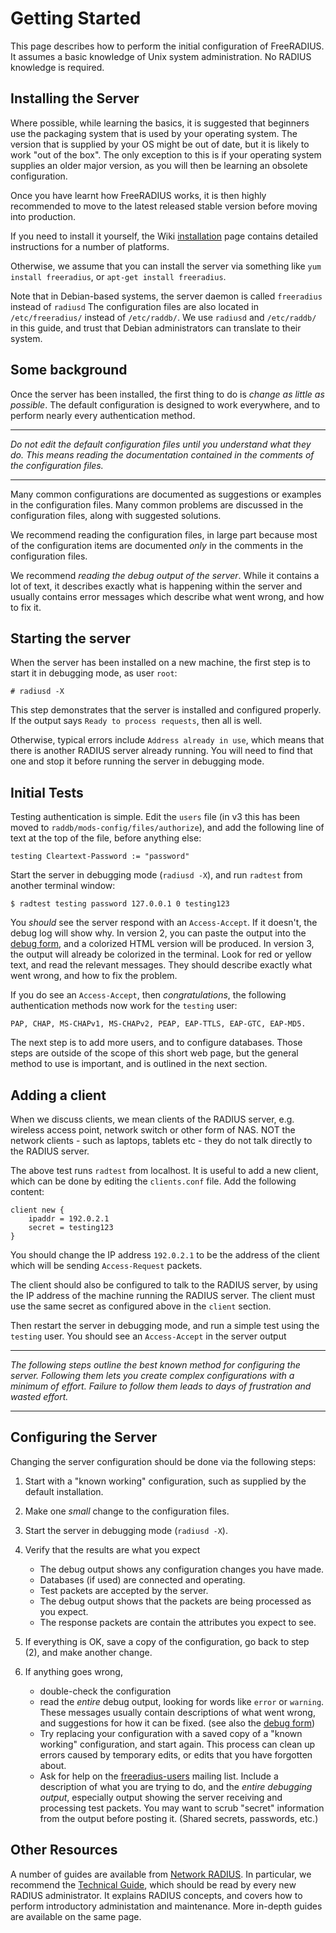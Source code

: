 # Getting Started

This page describes how to perform the initial configuration of
FreeRADIUS. It assumes a basic knowledge of Unix system administration.
No RADIUS knowledge is required.

## Installing the Server

Where possible, while learning the basics, it is suggested that
beginners use the packaging system that is used by your operating
system. The version that is supplied by your OS might be out of
date, but it is likely to work "out of the box". The only
exception to this is if your operating system supplies an older
major version, as you will then be learning an obsolete
configuration.

Once you have learnt how FreeRADIUS works, it is then highly
recommended to move to the latest released stable version before
moving into production.

If you need to install it yourself, the Wiki
[installation](http://wiki.freeradius.org/Installation) page contains
detailed instructions for a number of platforms.

Otherwise, we assume that you can install the server via something like
`yum install freeradius`, or `apt-get install freeradius`.

Note that in Debian-based systems, the server daemon is called
`freeradius` instead of `radiusd` The configuration files are also
located in `/etc/freeradius/` instead of `/etc/raddb/`. We use
`radiusd` and `/etc/raddb/` in this guide, and trust that Debian
administrators can translate to their system.

## Some background

Once the server has been installed, the first thing to do is *change as
little as possible*. The default configuration is designed to work
everywhere, and to perform nearly every authentication method.

------------------------------------------------------------------------

*Do not edit the default configuration files until you understand what
they do. This means reading the documentation contained in the comments
of the configuration files.*

------------------------------------------------------------------------

Many common configurations are documented as suggestions or examples in
the configuration files. Many common problems are discussed in the
configuration files, along with suggested solutions.

We recommend reading the configuration files, in large part because most
of the configuration items are documented *only* in the comments in the
configuration files.

We recommend *reading the debug output of the server*. While it contains
a lot of text, it describes exactly what is happening within the server
and usually contains error messages which describe what went wrong, and
how to fix it.

## Starting the server

When the server has been installed on a new machine, the first step is
to start it in debugging mode, as user `root`:

    # radiusd -X

This step demonstrates that the server is installed and configured
properly. If the output says `Ready to process requests`, then all is
well.

Otherwise, typical errors include `Address already in use`, which means
that there is another RADIUS server already running. You will need to
find that one and stop it before running the server in debugging mode.

## Initial Tests

Testing authentication is simple. Edit the `users` file (in v3 this has
been moved to `raddb/mods-config/files/authorize`), and add the
following line of text at the top of the file, before anything else:

    testing Cleartext-Password := "password"

Start the server in debugging mode (`radiusd -X`), and run `radtest`
from another terminal window:

    $ radtest testing password 127.0.0.1 0 testing123

You *should* see the server respond with an `Access-Accept`. If it
doesn't, the debug log will show why. In version 2, you can paste the
output into the [debug form](http://networkradius.com/freeradius-debugging/),
and a colorized HTML version will be produced. In version 3, the
output will already be colorized in the terminal. Look for red or
yellow text, and read the relevant messages. They should describe
exactly what went wrong, and how to fix the problem.

If you do see an `Access-Accept`, then *congratulations*, the following
authentication methods now work for the `testing` user:

    PAP, CHAP, MS-CHAPv1, MS-CHAPv2, PEAP, EAP-TTLS, EAP-GTC, EAP-MD5.

The next step is to add more users, and to configure databases. Those
steps are outside of the scope of this short web page, but the general
method to use is important, and is outlined in the next section.

## Adding a client

When we discuss clients, we mean clients of the RADIUS server, e.g.
wireless access point, network switch or other form of NAS. NOT the
network clients - such as laptops, tablets etc - they do not talk
directly to the RADIUS server.

The above test runs `radtest` from localhost. It is useful to add a new
client, which can be done by editing the `clients.conf` file. Add the
following content:

    client new {
        ipaddr = 192.0.2.1
        secret = testing123
    }

You should change the IP address `192.0.2.1` to be the address of the
client which will be sending `Access-Request` packets.

The client should also be configured to talk to the RADIUS server, by
using the IP address of the machine running the RADIUS server. The
client must use the same secret as configured above in the `client`
section.

Then restart the server in debugging mode, and run a simple test using
the `testing` user. You should see an `Access-Accept` in the server
output

------------------------------------------------------------------------

*The following steps outline the best known method for configuring the
server. Following them lets you create complex configurations with a
minimum of effort. Failure to follow them leads to days of frustration
and wasted effort.*

------------------------------------------------------------------------

## Configuring the Server

Changing the server configuration should be done via the following
steps:

1.  Start with a "known working" configuration, such as supplied by the
    default installation.
2.  Make one *small* change to the configuration files.
3.  Start the server in debugging mode (`radiusd -X`).
4.  Verify that the results are what you expect
    -   The debug output shows any configuration changes you have made.
    -   Databases (if used) are connected and operating.
    -   Test packets are accepted by the server.
    -   The debug output shows that the packets are being processed as
        you expect.
    -   The response packets are contain the attributes you expect
        to see.

5.  If everything is OK, save a copy of the configuration, go back to
    step (2), and make another change.
6.  If anything goes wrong,
    -   double-check the configuration
    -   read the *entire* debug output, looking for words like `error`
        or `warning`. These messages usually contain descriptions of
        what went wrong, and suggestions for how it can be fixed. (see
        also the [debug form](http://networkradius.com/freeradius.html))
    -   Try replacing your configuration with a saved copy of a "known
        working" configuration, and start again. This process can clean
        up errors caused by temporary edits, or edits that you have
        forgotten about.
    -   Ask for help on the [freeradius-users](/list/users.html) mailing
        list. Include a description of what you are trying to do, and
        the *entire debugging output*, especially output showing the
        server receiving and processing test packets. You may want to
        scrub "secret" information from the output before posting it.
        (Shared secrets, passwords, etc.)

## Other Resources

A number of guides are available from [Network
RADIUS](http://networkradius.com/doc.html). In particular, we recommend
the [Technical
Guide](http://networkradius.com/doc/FreeRADIUS%20Technical%20Guide.pdf),
which should be read by every new RADIUS administrator. It explains
RADIUS concepts, and covers how to perform introductory administation
and maintenance. More in-depth guides are available on the same page.

